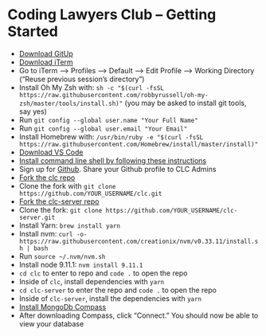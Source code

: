 # Coding Lawyers Club – Getting Started
* [Download GitUp](http://gitup.co/)
* [Download iTerm](https://www.iterm2.com/)
* Go to iTerm —> Profiles —> Default —> Edit Profile —> Working Directory (“Reuse previous session’s directory”)
* Install Oh My Zsh with: `sh -c "$(curl -fsSL https://raw.githubusercontent.com/robbyrussell/oh-my-zsh/master/tools/install.sh)"`
(you may be asked to install git tools, say yes)
* Run `git config --global user.name "Your Full Name"`
* Run `git config --global user.email "Your Email"`
* Install Homebrew with: `/usr/bin/ruby -e "$(curl -fsSL https://raw.githubusercontent.com/Homebrew/install/master/install)"`
* [Download VS Code](https://code.visualstudio.com/)
* [Install command line shell by following these instructions](https://code.visualstudio.com/docs/setup/mac#_launching-from-the-command-line)
* Sign up for [Github](www.github.com). Share your Github profile to CLC Admins
* [Fork the clc repo](https://github.com/dbarabander/clc)
* Clone the fork with `git clone https://github.com/YOUR_USERNAME/clc.git`
* [Fork the clc-server repo](https://github.com/dbarabander/clc)
* Clone the fork: `git clone https://github.com/YOUR_USERNAME/clc-server.git`
* Install Yarn: `brew install yarn`
* Install nvm: `curl -o- https://raw.githubusercontent.com/creationix/nvm/v0.33.11/install.sh | bash`
* Run `source ~/.nvm/nvm.sh`
* Install node 9.11.1: `nvm install 9.11.1`
* `cd clc` to enter to repo and `code .` to open the repo
* Inside of `clc`, install dependencies with `yarn`
* `cd clc-server` to enter the repo and `code .` to open the repo
* Inside of `clc-server`, install the dependencies with `yarn`
* [Install MongoDb Compass](https://www.mongodb.com/download-center?jmp=tutorials&_ga=2.177525221.1936207160.1531960242-451401237.1531960242#compass)
* After downloading Compass, click “Connect.” You should now be able to view your database
